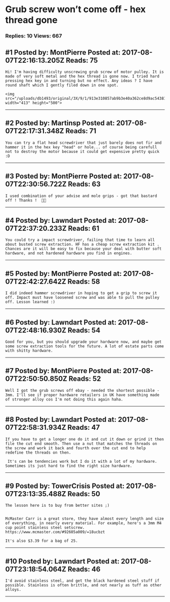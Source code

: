 # Grub screw won&rsquo;t come off - hex thread gone

### Replies: 10 Views: 667

## \#1 Posted by: MontPierre Posted at: 2017-08-07T22:16:13.205Z Reads: 75

```
Hi! I'm having difficulty unscrewing grub screw of motor pulley. It is made of very soft metal and the hex thread is gone now. I tried hard pressing hex key in and turning but no effect. Any ideas ? I have round shaft which I gently filed down in one spot.

<img src="/uploads/db1493/original/3X/9/1/913e310857ab9b3e40a362ce8d9ac54381f194cc.JPG" width="413" height="500">
```

---
## \#2 Posted by: Martinsp Posted at: 2017-08-07T22:17:31.348Z Reads: 71

```
You can try a flat head screwdriver that just barely does not fir and hammer it in the hex key "head" or hole... of course being carefull not to destroy the motor because it could get expensive pretty quick :D
```

---
## \#3 Posted by: MontPierre Posted at: 2017-08-07T22:30:56.722Z Reads: 63

```
I used combination of your advise and mole grips - got that bastard off ! Thanks !  🙏🏻
```

---
## \#4 Posted by: Lawndart Posted at: 2017-08-07T22:37:20.233Z Reads: 61

```
You could try a impact screwdriver, failing that time to learn all about busted screw extraction. HF has a cheap screw extraction kit . Chances are it will be easy to fix because your deal with butter soft hardware, and not hardened hardware you find in engines.
```

---
## \#5 Posted by: MontPierre Posted at: 2017-08-07T22:42:27.642Z Reads: 58

```
I did indeed hammer screwdriver in hoping to get a grip to screw it off. Impact must have loosened screw and was able to pull the pulley off. Lesson learned :)
```

---
## \#6 Posted by: Lawndart Posted at: 2017-08-07T22:48:16.930Z Reads: 54

```
Good for you, but you should upgrade your hardware now, and maybe get some screw extraction tools for the future. A lot of estate parts come with shitty hardware.
```

---
## \#7 Posted by: MontPierre Posted at: 2017-08-07T22:50:50.850Z Reads: 52

```
Well I got the grub screws off ebay - needed the shortest possible - 3mm. I'll see if proper hardware retailers in UK have something made of stronger alloy cos I'm not doing this again haha.
```

---
## \#8 Posted by: Lawndart Posted at: 2017-08-07T22:58:31.934Z Reads: 47

```
If you have to get a longer one do it and cut it down or grind it then file the cut end smooth. Then use a nut that matches the threads on the screw and work it back and fourth over the cut end to help redefine the threads on then. 

 It's can be tendencies work but I do it with a lot of my hardware. Sometimes its just hard to find the right size hardware.
```

---
## \#9 Posted by: TowerCrisis Posted at: 2017-08-07T23:13:35.488Z Reads: 50

```
The lesson here is to buy from better sites ;)


McMaster Carr is a great store, they have almost every length and size of everything, in nearly every material. For example, here's a 3mm M4 cup point stainless steel setscrew. https://www.mcmaster.com/#92605a009/=18ucbzt

It's also $3.39 for a bag of 25.
```

---
## \#10 Posted by: Lawndart Posted at: 2017-08-07T23:18:54.064Z Reads: 46

```
I'd avoid stainless steel, and get the black hardened steel stuff if possible. Stainless is often brittle, and not nearly as tuff as other alloys.
```

---
